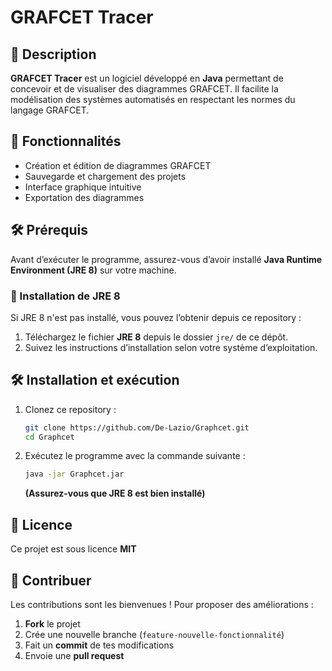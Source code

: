 # GRAFCET Tracer

## 📌 Description
**GRAFCET Tracer** est un logiciel développé en **Java** permettant de concevoir et de visualiser des diagrammes GRAFCET. Il facilite la modélisation des systèmes automatisés en respectant les normes du langage GRAFCET.

## 🚀 Fonctionnalités
- Création et édition de diagrammes GRAFCET
- Sauvegarde et chargement des projets
- Interface graphique intuitive
- Exportation des diagrammes

## 🛠️ Prérequis
Avant d’exécuter le programme, assurez-vous d’avoir installé **Java Runtime Environment (JRE 8)** sur votre machine.

### 👅 Installation de JRE 8
Si JRE 8 n'est pas installé, vous pouvez l’obtenir depuis ce repository :
1. Téléchargez le fichier **JRE 8** depuis le dossier `jre/` de ce dépôt.
2. Suivez les instructions d’installation selon votre système d’exploitation.

## 🛠️ Installation et exécution
1. Clonez ce repository :
   ```sh
   git clone https://github.com/De-Lazio/Graphcet.git
   cd Graphcet
   ```
2. Exécutez le programme avec la commande suivante :
   ```sh
   java -jar Graphcet.jar
   ```  
   **(Assurez-vous que JRE 8 est bien installé)**

## 🐝 Licence
Ce projet est sous licence **MIT**

## 🤝 Contribuer
Les contributions sont les bienvenues ! Pour proposer des améliorations :
1. **Fork** le projet
2. Crée une nouvelle branche (`feature-nouvelle-fonctionnalité`)
3. Fait un **commit** de tes modifications
4. Envoie une **pull request**

